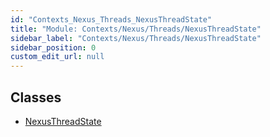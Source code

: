 ```yaml
---
id: "Contexts_Nexus_Threads_NexusThreadState"
title: "Module: Contexts/Nexus/Threads/NexusThreadState"
sidebar_label: "Contexts/Nexus/Threads/NexusThreadState"
sidebar_position: 0
custom_edit_url: null
---
```


## Classes

- [NexusThreadState](../classes/Contexts_Nexus_Threads_NexusThreadState.NexusThreadState.md)
